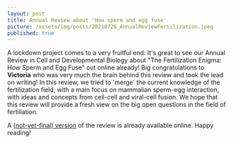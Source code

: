 ```yaml
---
layout: post
title: Annual Review about 'How sperm and egg fuse'
picture: /assets/img/posts/20210726_AnnualReviewFertilization.jpeg
published: true
---
```

A lockdown project comes to a very fruitful end: It's great to see our Annual Review in Cell and Developmental Biology about "The Fertilization Enigma: How Sperm and Egg Fuse" out online already!
Big congratulations to **Victoria** who was very much the brain behind this review and took the lead on writing! In this review, we tried to 'merge' the current knowledge of the fertilization field, with a main focus on mammalian sperm-egg interaction, with ideas and concepts from cell-cell and viral-cell fusion.
We hope that this review will provide a fresh view on the big open questions in the field of fertiliation.

A [(not-yet-final) version](https://www.annualreviews.org/doi/abs/10.1146/annurev-cellbio-120219-021751) of the review is already available online. 
Happy reading!
